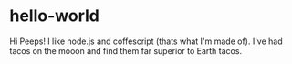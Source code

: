 # hello-world

Hi Peeps! I like node.js and coffescript (thats what I'm made of).
I've had tacos on the mooon and find them far superior to Earth tacos.
